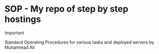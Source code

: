 # SOP - My repo of step by step hostings

> [!IMPORTANT]  
> Standard Operating Procedures for various tasks and deployed servers by Muhammad Ali
